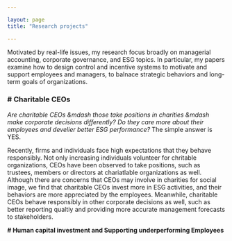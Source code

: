 ```yaml
---

layout: page
title: "Research projects"

---
```



Motivated by real-life issues, my research focus broadly on managerial accounting, corporate governance, and ESG topics. In particular, my papers examine how to design control and incentive systems to motivate and support employees and managers, to balnace strategic behaviors and long-term goals of organizations.

### \# Charitable CEOs

*Are charitable CEOs &mdash those take positions in charities &mdash make corporate decisions differently? Do they care more about their employees and develier better ESG performance?* The simple answer is YES. 


Recently, firms and individuals face high expectations that they behave responsibly. Not only increasing individuals volunteer for chritable organizations, CEOs have been observed to take positions, such as trustees, members or directors at chariatlable organizations as well. Although there are concerns that CEOs may involve in charities for social image, we find that charitable CEOs invest more in ESG activities, and their behaviors are more appreciated by the employees. Meanwhile, charitable CEOs behave responsibly in other corporate decisions as well, such as better reporting qualtiy and providing more accurate management forecasts to stakeholders.


**\# Human capital investment and Supporting underperforming Employees**

